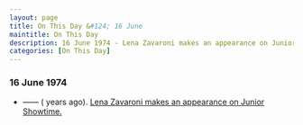 ```yaml
---
layout: page
title: On This Day &#124; 16 June
maintitle: On This Day
description: 16 June 1974 - Lena Zavaroni makes an appearance on Junior Showtime.
categories: [On This Day]
---
```


### 16 June 1974
* —— (<span id="age1"></span> years ago). [Lena Zavaroni makes an appearance on Junior Showtime.](/yorkshire%20television/1974/06/16/junior-showtime.html)

<!-- Script for calculating number of years ago -->
<script>
var dob = '19740616';
var year = Number(dob.substr(0, 4));
var month = Number(dob.substr(4, 2)) - 1;
var day = Number(dob.substr(6, 2));
var today = new Date();
var age1 = today.getFullYear() - year;
if (today.getMonth() < month || (today.getMonth() == month && today.getDate() < day)) {
age1--;
}
document.getElementById("age1").innerHTML=age1;
</script>

